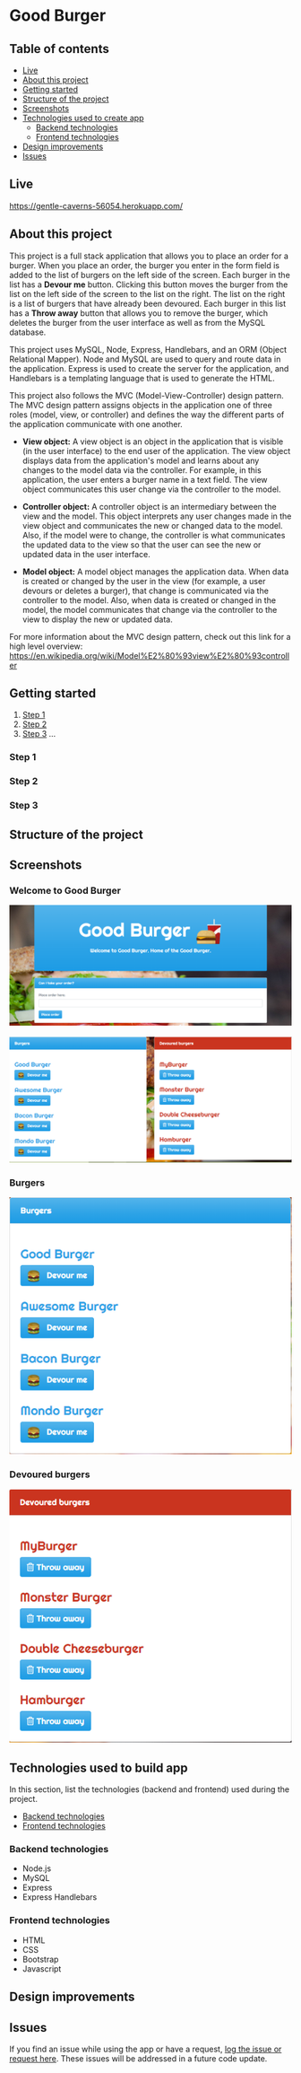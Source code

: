 # Good Burger

## Table of contents
  * [Live](#live)
  * [About this project](#about-this-project)
  * [Getting started](#getting-started)
  * [Structure of the project](#project-structure)
  * [Screenshots](#screenshots)
  * [Technologies used to create app](#technologies-used)
  	* [Backend technologies](#Backend)
  	* [Frontend technologies](#Frontend)
  * [Design improvements](#design-improvements)
  * [Issues](#Issues)

## <a name="live"></a>Live
https://gentle-caverns-56054.herokuapp.com/

## <a name="about-this-project"></a> About this project
This project is a full stack application that allows you to place an order for a burger. When you place an order, the burger you enter in the form field is added to the list of burgers on the left side of the screen. Each burger in the list has a <b>Devour me</b> button. Clicking this button moves the burger from the list on the left side of the screen to the list on the right. The list on the right is a list of burgers that have already been devoured. Each burger in this list has a <b>Throw away</b> button that allows you to remove the burger, which deletes the burger from the user interface as well as from the MySQL database. 

This project uses MySQL, Node, Express, Handlebars, and an ORM (Object Relational Mapper). Node and MySQL are used to query and route data in the application. Express is used to create the server for the application, and Handlebars is a templating language that is used to generate the HTML.

This project also follows the MVC (Model-View-Controller) design pattern. The MVC design pattern assigns objects in the application one of three roles (model, view, or controller) and defines the way the different parts of the application communicate with one another.

  * <b>View object:</b>
  A view object is an object in the application that is visible (in the user interface) to the end user of the application. The view object displays data from the application's model and learns about any changes to the model data via the controller. For example, in this application, the user enters a burger name in a text field. The view object communicates this user change via the controller to the model.

  * <b>Controller object:</b>
  A controller object is an intermediary between the view and the model. This object interprets any user changes made in the view object and communicates the new or changed data to the model. Also, if the model were to change, the controller is what communicates the updated data to the view so that the user can see the new or updated data in the user interface.

  * <b>Model object:</b>
  A model object manages the application data. When data is created or changed by the user in the view (for example, a user devours or deletes a burger), that change is communicated via the controller to the model. Also, when data is created or changed in the model, the model communicates that change via the controller to the view to display the new or updated data.

For more information about the MVC design pattern, check out this link for a high level overview: https://en.wikipedia.org/wiki/Model%E2%80%93view%E2%80%93controller

## <a name="getting-started"></a> Getting started

  1. [Step 1](#step-one)
  2. [Step 2](#step-two)
  3. [Step 3](#step-three)
  ...

### <a name="step-one"></a> Step 1

### <a name="step-two"></a> Step 2

### <a name="step-three"></a> Step 3

## <a name="project-structure"></a> Structure of the project


## <a name="screenshots"></a> Screenshots

### Welcome to Good Burger
<img src="readme_images/home2.png">
<br>
<br>
<img src="readme_images/all_burgers.png">

### Burgers
<img src="readme_images/burgers.png">

### Devoured burgers
<img src="readme_images/devoured.png">

## <a name="technologies-used"></a> Technologies used to build app
In this section, list the technologies (backend and frontend) used during the project.
* [Backend technologies](#Backend)
* [Frontend technologies](#Frontend)

### <a name ="Backend"></a> Backend technologies
* Node.js
* MySQL
* Express
* Express Handlebars

### <a name="Frontend"></a> Frontend technologies
* HTML
* CSS
* Bootstrap
* Javascript


## <a name="design-improvements"></a> Design improvements


## <a name ="Issues"></a> Issues
<p>If you find an issue while using the app or have a request, <a href="https://github.com/philipstubbs13/burger/issues/" target="_blank">log the issue or request here</a>. These issues will be addressed in a future code update.</p>